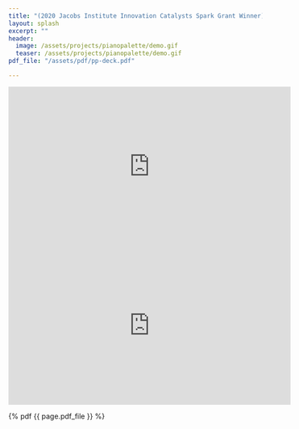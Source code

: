 ```yaml
---
title: "(2020 Jacobs Institute Innovation Catalysts Spark Grant Winner) Piano Palette: Designing Real-Time Piano Mobile AR Music Visualization Of Various Musical Moods"
layout: splash
excerpt: ""
header:
  image: /assets/projects/pianopalette/demo.gif
  teaser: /assets/projects/pianopalette/demo.gif
pdf_file: "/assets/pdf/pp-deck.pdf"

---
```


<iframe width="560" height="315" src="https://www.youtube.com/embed/typdw9ICWxk" title="YouTube video player" frameborder="0" allow="accelerometer; autoplay; clipboard-write; encrypted-media; gyroscope; picture-in-picture; web-share" allowfullscreen></iframe>

<iframe width="560" height="315" src="https://www.youtube.com/embed/E5Jpdbd3ay0" title="YouTube video player" frameborder="0" allow="accelerometer; autoplay; clipboard-write; encrypted-media; gyroscope; picture-in-picture; web-share" allowfullscreen></iframe>


{% pdf {{ page.pdf_file }} %}